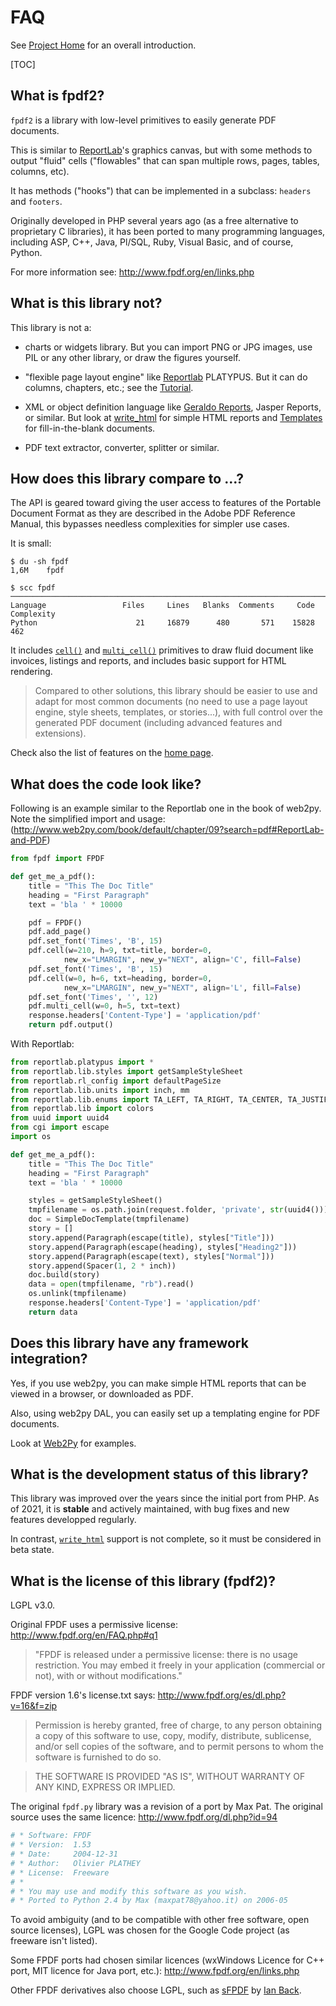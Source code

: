 # FAQ #

See [Project Home](index.md) for an overall introduction.

[TOC]

## What is fpdf2? ##

`fpdf2` is a library with low-level primitives to easily generate PDF documents.

This is similar to [ReportLab](https://www.reportlab.com)'s graphics canvas,
but with some methods to output "fluid" cells
("flowables" that can span multiple rows, pages, tables, columns, etc).

It has methods ("hooks") that can be implemented in a subclass: `headers` and `footers`.

Originally developed in PHP several years ago (as a free alternative to proprietary C libraries),
it has been ported to many programming languages,
including ASP, C++, Java, Pl/SQL, Ruby, Visual Basic, and of course, Python.

For more information see: <http://www.fpdf.org/en/links.php>

## What is this library **not**? ##

This library is not a:

  * charts or widgets library.
    But you can import PNG or JPG images, use PIL or any other library, or draw the figures yourself.

  * "flexible page layout engine" like [Reportlab](http://www.reportlab.com/opensource/) PLATYPUS.
    But it can do columns, chapters, etc.; see the [Tutorial](Tutorial.md).

  * XML or object definition language like [Geraldo Reports](http://www.geraldoreports.org/), Jasper Reports, or similar.
    But look at [write_html](HTML.md) for simple HTML reports and [Templates](Templates.md) for fill-in-the-blank documents.

  * PDF text extractor, converter, splitter or similar.

## How does this library compare to ...? ##

The API is geared toward giving the user access to features of the Portable
Document Format as they are described in the Adobe PDF Reference Manual, this
bypasses needless complexities for simpler use cases.

It is small:
```
$ du -sh fpdf
1,6M    fpdf

$ scc fpdf
───────────────────────────────────────────────────────────────────────────────
Language                 Files     Lines   Blanks  Comments     Code Complexity
Python                      21     16879      480       571    15828        462
```

It includes [`cell()`](fpdf/fpdf.html#fpdf.fpdf.FPDF.cell) and [`multi_cell()`](fpdf/fpdf.html#fpdf.fpdf.FPDF.multi_cell)
primitives to draw fluid document like invoices, listings and reports, and includes basic support for HTML rendering.

> Compared to other solutions, this library should be easier to use and adapt
> for most common documents (no need to use a page layout engine, style
> sheets, templates, or stories...), with full control over the generated PDF
> document (including advanced features and extensions).

Check also the list of features on the [home page](index.md).

## What does the code look like? ##

Following is an example similar to the Reportlab one in the book of web2py. Note
the simplified import and usage:
(<http://www.web2py.com/book/default/chapter/09?search=pdf#ReportLab-and-PDF>)

```python
from fpdf import FPDF

def get_me_a_pdf():
    title = "This The Doc Title"
    heading = "First Paragraph"
    text = 'bla ' * 10000

    pdf = FPDF()
    pdf.add_page()
    pdf.set_font('Times', 'B', 15)
    pdf.cell(w=210, h=9, txt=title, border=0,
            new_x="LMARGIN", new_y="NEXT", align='C', fill=False)
    pdf.set_font('Times', 'B', 15)
    pdf.cell(w=0, h=6, txt=heading, border=0,
            new_x="LMARGIN", new_y="NEXT", align='L', fill=False)
    pdf.set_font('Times', '', 12)
    pdf.multi_cell(w=0, h=5, txt=text)
    response.headers['Content-Type'] = 'application/pdf'
    return pdf.output()
```

With Reportlab:
```python
from reportlab.platypus import *
from reportlab.lib.styles import getSampleStyleSheet
from reportlab.rl_config import defaultPageSize
from reportlab.lib.units import inch, mm
from reportlab.lib.enums import TA_LEFT, TA_RIGHT, TA_CENTER, TA_JUSTIFY
from reportlab.lib import colors
from uuid import uuid4
from cgi import escape
import os

def get_me_a_pdf():
    title = "This The Doc Title"
    heading = "First Paragraph"
    text = 'bla ' * 10000

    styles = getSampleStyleSheet()
    tmpfilename = os.path.join(request.folder, 'private', str(uuid4()))
    doc = SimpleDocTemplate(tmpfilename)
    story = []
    story.append(Paragraph(escape(title), styles["Title"]))
    story.append(Paragraph(escape(heading), styles["Heading2"]))
    story.append(Paragraph(escape(text), styles["Normal"]))
    story.append(Spacer(1, 2 * inch))
    doc.build(story)
    data = open(tmpfilename, "rb").read()
    os.unlink(tmpfilename)
    response.headers['Content-Type'] = 'application/pdf'
    return data
```

## Does this library have any framework integration? ##

Yes, if you use web2py, you can make simple HTML reports that can be viewed in a browser,
or downloaded as PDF.

Also, using web2py DAL, you can easily set up a templating engine for PDF  documents.

Look at [Web2Py](Web2Py.md) for examples.

## What is the development status of this library? ##

This library was improved over the years since the initial port from PHP.
As of 2021, it is **stable** and actively maintained, with bug fixes and new features developped regularly.

In contrast, [`write_html`](HTML.md) support is not complete, so it must be considered in beta state.

## What is the license of this library (fpdf2)? ##

LGPL v3.0.

Original FPDF uses a permissive license:
<http://www.fpdf.org/en/FAQ.php#q1>

> "FPDF is released under a permissive license: there is no usage
> restriction. You may embed it freely in your application (commercial
> or not), with or without modifications."

FPDF version 1.6's license.txt says:
<http://www.fpdf.org/es/dl.php?v=16&f=zip>

> Permission is hereby granted, free of charge, to any person obtaining a copy
> of this software to use, copy, modify, distribute, sublicense, and/or sell
> copies of the software, and to permit persons to whom the software is furnished
> to do so.

> THE SOFTWARE IS PROVIDED "AS IS", WITHOUT WARRANTY OF ANY KIND, EXPRESS OR IMPLIED.

The original `fpdf.py` library was a revision of a port by Max Pat.
The original source uses the same licence: <http://www.fpdf.org/dl.php?id=94>

```python
# * Software: FPDF
# * Version:  1.53
# * Date:     2004-12-31
# * Author:   Olivier PLATHEY
# * License:  Freeware
# *
# * You may use and modify this software as you wish.
# * Ported to Python 2.4 by Max (maxpat78@yahoo.it) on 2006-05
```

To avoid ambiguity (and to be compatible with other free software, open source 
licenses), LGPL was chosen for the Google Code project (as freeware isn't 
listed).

Some FPDF ports had chosen similar licences (wxWindows Licence for C++ port, 
MIT licence for Java port, etc.): <http://www.fpdf.org/en/links.php>

Other FPDF derivatives also choose LGPL, such as 
[sFPDF](http://www.fpdf.org/en/script/script91.php) by 
[Ian Back](mailto:ian@bpm1.com?subject=sFPDF).

